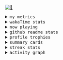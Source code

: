 [![🐙](https://hits.seeyoufarm.com/api/count/incr/badge.svg?url=https%3A%2F%2Fgithub.com%2Fktnkk%2Fhit-counter&count_bg=%23070707&title_bg=%23070707&icon=&icon_color=%23E7E7E7&title=visitors&edge_flat=true)](https://hits.seeyoufarm.com)

<details>
  <summary> <samp>my metrics</samp></summary>
  
  <br>
  
 ![🐳](https://github.com/kkhys/kkhys/blob/main/github-metrics.svg)
  
  ***
</details>

<details>
  <summary> <samp>wakaTime stats</samp></summary>
  
  <br>
  
<!--START_SECTION:waka-->
![Code Time](http://img.shields.io/badge/Code%20Time-5%2C386%20hrs%2051%20mins-blue)

**🐱 My GitHub Data** 

> 📦 5.2 MB Used in GitHub's Storage 
 > 
> 💼 Opted to Hire
 > 
> 📜 9 Public Repositories 
 > 
> 🔑 23 Private Repositories 
 > 
**I'm a Night 🦉** 

```text
🌞 Morning                10002 commits       ███████░░░░░░░░░░░░░░░░░░   28.77 % 
🌆 Daytime                7248 commits        █████░░░░░░░░░░░░░░░░░░░░   20.85 % 
🌃 Evening                14980 commits       ███████████░░░░░░░░░░░░░░   43.09 % 
🌙 Night                  2537 commits        ██░░░░░░░░░░░░░░░░░░░░░░░   07.30 % 
```
📅 **I'm Most Productive on Sunday** 

```text
Monday                   4102 commits        ███░░░░░░░░░░░░░░░░░░░░░░   11.80 % 
Tuesday                  4816 commits        ███░░░░░░░░░░░░░░░░░░░░░░   13.85 % 
Wednesday                4858 commits        ███░░░░░░░░░░░░░░░░░░░░░░   13.97 % 
Thursday                 4851 commits        ███░░░░░░░░░░░░░░░░░░░░░░   13.95 % 
Friday                   5046 commits        ████░░░░░░░░░░░░░░░░░░░░░   14.51 % 
Saturday                 5172 commits        ████░░░░░░░░░░░░░░░░░░░░░   14.88 % 
Sunday                   5922 commits        ████░░░░░░░░░░░░░░░░░░░░░   17.03 % 
```


📊 **This Week I Spent My Time On** 

```text
🕑︎ Time Zone: Asia/Tokyo

💬 Programming Languages: 
Other                    41 hrs 32 mins      ███████████████░░░░░░░░░░   59.21 % 
TypeScript               12 hrs 8 mins       ████░░░░░░░░░░░░░░░░░░░░░   17.31 % 
Java                     8 hrs 34 mins       ███░░░░░░░░░░░░░░░░░░░░░░   12.21 % 
Git Config               1 hr 58 mins        █░░░░░░░░░░░░░░░░░░░░░░░░   02.81 % 
HTML                     1 hr 5 mins         ░░░░░░░░░░░░░░░░░░░░░░░░░   01.57 % 

🔥 Editors: 
Chrome                   49 hrs 27 mins      ██████████████████░░░░░░░   70.48 % 
IntelliJ IDEA            10 hrs 2 mins       ████░░░░░░░░░░░░░░░░░░░░░   14.31 % 
WebStorm                 9 hrs 57 mins       ████░░░░░░░░░░░░░░░░░░░░░   14.20 % 
DataGrip                 42 mins             ░░░░░░░░░░░░░░░░░░░░░░░░░   01.01 % 

💻 Operating System: 
Mac                      70 hrs 9 mins       █████████████████████████   100.00 % 
```


 Last Updated on 2024/12/19 18:43:48 UTC
<!--END_SECTION:waka-->
  
  ***
</details>


<details>
  <summary> <samp>now playing</samp></summary>
  
  <br>
 
 [![🐟](https://spotify-github-profile.vercel.app/api/view?uid=31ryofms4dnv7mrohhepo4c4zgqu&cover_image=true&theme=default&show_offline=false&background_color=121212&bar_color=53b14f&bar_color_cover=false)](https://open.spotify.com/user/31ryofms4dnv7mrohhepo4c4zgqu)
  
  ***
</details>

<details>
  <summary> <samp>github readme stats</samp></summary>
  
  <br>
  
 <p align="left"> 
  <img alt="🐠" src="https://github-readme-stats.vercel.app/api?username=kkhys&count_private=true&show_icons=true&theme=dark&include_all_commits=true" />
  <img alt="🐟" src="https://github-readme-stats.vercel.app/api/top-langs/?username=kkhys&layout=compact&theme=dark&langs_count=10&hide=HTML,CSS,SCSS" />
</p>
  
  ***
</details>

<details>
  <summary> <samp>profile trophies</samp></summary>
  
  <br>
  
  [![🐬](https://github-profile-trophy.vercel.app/?username=kkhys&rank=SECRET,SSS,SS,S,AAA,AA,A&theme=darkhub&row=1&margin-w=10&no-bg=true)](https://github.com/ryo-ma/github-profile-trophy)
  
  ***
</details>

<details>
  <summary> <samp>summary cards</samp></summary>
  
  <br>
  
  ![🐋](https://github-profile-summary-cards.vercel.app/api/cards/profile-details?username=kkhys&theme=github_dark)
  ![🦑](https://github-profile-summary-cards.vercel.app/api/cards/repos-per-language?username=kkhys&theme=github_dark)
  ![🦭](https://github-profile-summary-cards.vercel.app/api/cards/most-commit-language?username=kkhys&theme=github_dark)
  ![🦀](https://github-profile-summary-cards.vercel.app/api/cards/stats?username=kkhys&theme=github_dark)
  ![🦈](https://github-profile-summary-cards.vercel.app/api/cards/productive-time?username=kkhys&theme=github_dark)
  
  ***
</details>

<details>
  <summary> <samp>streak stats</samp></summary>
  
  <br>
  
  [![🐠](http://github-readme-streak-stats.herokuapp.com?user=kkhys&theme=dark)](https://git.io/streak-stats)
  
  ***
</details>

<details>
  <summary> <samp>activity graph</samp></summary>
  
  <br>
  
  [![🐡](https://github-readme-activity-graph.vercel.app/graph?username=kkhys&theme=xcode)](https://github.com/ashutosh00710/github-readme-activity-graph)
  
  ***
</details>
